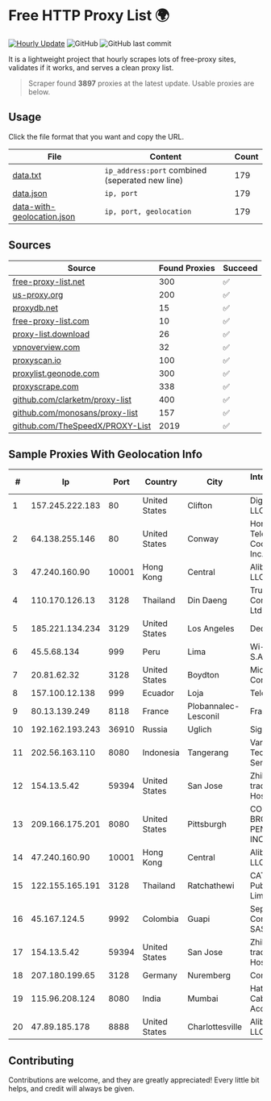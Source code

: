 
# Free HTTP Proxy List 🌍

[![Hourly Update](https://github.com/mertguvencli/http-proxy-list/actions/workflows/main.yml/badge.svg?branch=main)](https://github.com/mertguvencli/http-proxy-list/actions/workflows/main.yml)
![GitHub](https://img.shields.io/github/license/mertguvencli/http-proxy-list)
![GitHub last commit](https://img.shields.io/github/last-commit/mertguvencli/http-proxy-list)

It is a lightweight project that hourly scrapes lots of free-proxy sites, validates if it works, and serves a clean proxy list.


> Scraper found **3897** proxies at the latest update. Usable proxies are below.

## Usage

Click the file format that you want and copy the URL.


|File|Content|Count|
|----|-------|-----|
|[data.txt](https://raw.githubusercontent.com/mertguvencli/http-proxy-list/main/proxy-list/data.txt)|`ip_address:port` combined (seperated new line)|179|
|[data.json](https://raw.githubusercontent.com/mertguvencli/http-proxy-list/main/proxy-list/data.json)|`ip, port`|179|
|[data-with-geolocation.json](https://raw.githubusercontent.com/mertguvencli/http-proxy-list/main/proxy-list/data-with-geolocation.json)|`ip, port, geolocation`|179|

## Sources

|Source|Found Proxies|Succeed|
|------|-------------|-------|
|[free-proxy-list.net](https://free-proxy-list.net)|300|✅|
|[us-proxy.org](https://www.us-proxy.org)|200|✅|
|[proxydb.net](http://proxydb.net)|15|✅|
|[free-proxy-list.com](https://free-proxy-list.com/?page=&port=&type%5B%5D=http&type%5B%5D=https&up_time=0&search=Search)|10|✅|
|[proxy-list.download](https://www.proxy-list.download/HTTP)|26|✅|
|[vpnoverview.com](https://vpnoverview.com/privacy/anonymous-browsing/free-proxy-servers)|32|✅|
|[proxyscan.io](https://www.proxyscan.io)|100|✅|
|[proxylist.geonode.com](https://proxylist.geonode.com/api/proxy-list?limit=300&page=1&sort_by=lastChecked&sort_type=desc&protocols=http,https)|300|✅|
|[proxyscrape.com](https://api.proxyscrape.com/v2/?request=displayproxies&protocol=http&timeout=10000&country=all&ssl=all&anonymity=all)|338|✅|
|[github.com/clarketm/proxy-list](https://raw.githubusercontent.com/clarketm/proxy-list/master/proxy-list-raw.txt)|400|✅|
|[github.com/monosans/proxy-list](https://raw.githubusercontent.com/monosans/proxy-list/main/proxies/http.txt)|157|✅|
|[github.com/TheSpeedX/PROXY-List](https://raw.githubusercontent.com/TheSpeedX/PROXY-List/master/http.txt)|2019|✅|


## Sample Proxies With Geolocation Info

|#|Ip|Port|Country|City|Internet Service Provider|
|-|--|----|-------|----|-------------------------|
|1|157.245.222.183|80|United States|Clifton|DigitalOcean, LLC|
|2|64.138.255.146|80|United States|Conway|Horry Telephone Cooperative, Inc.|
|3|47.240.160.90|10001|Hong Kong|Central|Alibaba.com LLC|
|4|110.170.126.13|3128|Thailand|Din Daeng|True Internet Corporation CO. Ltd.|
|5|185.221.134.234|3129|United States|Los Angeles|DediPath|
|6|45.5.68.134|999|Peru|Lima|Wi-net Telecom S.A.C.|
|7|20.81.62.32|3128|United States|Boydton|Microsoft Corporation|
|8|157.100.12.138|999|Ecuador|Loja|Telconet S.A|
|9|80.13.139.249|8118|France|Plobannalec-Lesconil|France Telecom|
|10|192.162.193.243|36910|Russia|Uglich|Sigma-Net Ltd|
|11|202.56.163.110|8080|Indonesia|Tangerang|Varnion Technology Semesta|
|12|154.13.5.42|59394|United States|San Jose|Zhihua Lu trading as HostHub|
|13|209.166.175.201|8080|United States|Pittsburgh|CONTINENTAL BROADBAND PENNSYLVANIA, INC.|
|14|47.240.160.90|10001|Hong Kong|Central|Alibaba.com LLC|
|15|122.155.165.191|3128|Thailand|Ratchathewi|CAT Telecom Public Company Limited|
|16|45.167.124.5|9992|Colombia|Guapi|Sepcom Comunicaciones SAS|
|17|154.13.5.42|59394|United States|San Jose|Zhihua Lu trading as HostHub|
|18|207.180.199.65|3128|Germany|Nuremberg|Contabo GmbH|
|19|115.96.208.124|8080|India|Mumbai|Hathway IP over Cable Internet Access|
|20|47.89.185.178|8888|United States|Charlottesville|Alibaba.com LLC|



## Contributing

Contributions are welcome, and they are greatly appreciated! Every
little bit helps, and credit will always be given.

